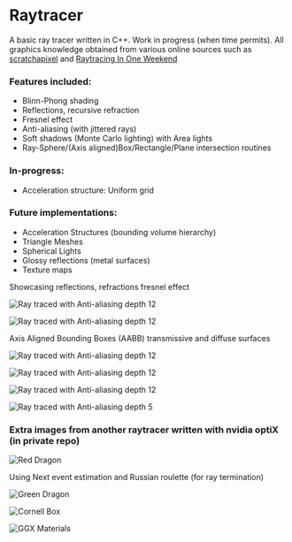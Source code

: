 # Raytracer

A basic ray tracer written in C++. Work in progress (when time permits). All graphics knowledge obtained from various online sources such as [scratchapixel](https://www.scratchapixel.com) and [Raytracing In One Weekend](https://raytracing.github.io/books/RayTracingInOneWeekend.html)

### Features included: 

* Blinn-Phong shading
* Reflections, recursive refraction 
* Fresnel effect
* Anti-aliasing (with jittered rays) 
* Soft shadows (Monte Carlo lighting) with Area lights
* Ray-Sphere/(Axis aligned)Box/Rectangle/Plane intersection routines

### In-progress: 

* Acceleration structure: Uniform grid 

### Future implementations:  

* Acceleration Structures (bounding volume hierarchy)
* Triangle Meshes 
* Spherical Lights 
* Glossy reflections (metal surfaces)
* Texture maps

Showcasing reflections, refractions fresnel effect 

![Ray traced with Anti-aliasing depth 12](https://github.com/Xavierkst/Raytracer_build/blob/master/rendered_images/Cornell_Box_objects.jpg)

![Ray traced with Anti-aliasing depth 12](https://github.com/Xavierkst/Raytracer_build/blob/master/rendered_images/testFile_AA_8_rectangle.jpg) 

Axis Aligned Bounding Boxes (AABB) transmissive and diffuse surfaces 

![Ray traced with Anti-aliasing depth 12](https://github.com/Xavierkst/Raytracer_build/blob/master/rendered_images/4cubes.jpg)

![Ray traced with Anti-aliasing depth 12](https://github.com/Xavierkst/Raytracer_build/blob/master/rendered_images/transparency_pic.jpg)

![Ray traced with Anti-aliasing depth 12](https://github.com/Xavierkst/Raytracer_build/blob/master/rendered_images/sphereArc.jpg) 

![Ray traced with Anti-aliasing depth 5](https://github.com/Xavierkst/Raytracer_build/blob/master/rendered_images/testFile_2_tinted_again.jpg)

### Extra images from another raytracer written with nvidia optiX (in private repo)

![Red Dragon](https://github.com/Xavierkst/Raytracer_build/blob/master/rendered_images/red_dragon.png)

Using Next event estimation and Russian roulette (for ray termination)

![Green Dragon](https://github.com/Xavierkst/Raytracer_build/blob/master/rendered_images/dragon2.png)

![Cornell Box](https://github.com/Xavierkst/Raytracer_build/blob/master/rendered_images/cornellRR.png)

![GGX Materials](https://github.com/Xavierkst/Raytracer_build/blob/master/rendered_images/ggx.png)
